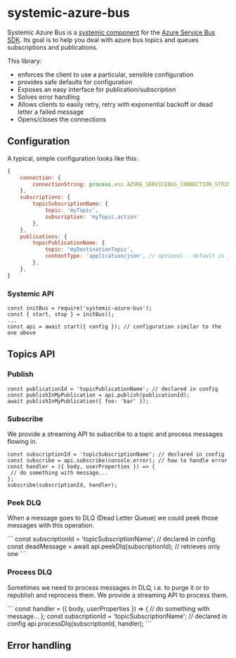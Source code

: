 # systemic-azure-bus

Systemic Azure Bus is a [systemic component](https://github.com/guidesmiths/systemic) for the [Azure Service Bus SDK](https://github.com/Azure/azure-sdk-for-js). Its goal is to help you deal with azure bus topics and queues subscriptions and publications.

This library:

* enforces the client to use a particular, sensible configuration
* provides safe defaults for configuration
* Exposes an easy interface for publication/subscription
* Solves error handling
* Allows clients to easily retry, retry with exponential backoff or dead letter a failed message
* Opens/closes the connections

## Configuration

A typical, simple configuration looks like this:

``` js
{
	connection: {
		connectionString: process.env.AZURE_SERVICEBUS_CONNECTION_STRING,
	},
	subscriptions: {
		topicSubscriptionName: {
			topic: 'myTopic',
			subscription: 'myTopic.action'
		},
	},
	publications: {
		topicPublicationName: {
			topic: 'myDestinationTopic',
			contentType: 'application/json', // optional - default is json
		},
	},
}
```

### Systemic API

```
const initBus = require('systemic-azure-bus');
const { start, stop } = initBus();
...
const api = await start({ config }); // configuration similar to the one above
```

## Topics API

### Publish
```
const publicationId = 'topicPublicationName'; // declared in config
const publishInMyPublication = api.publish(publicationId);
await publishInMyPublication({ foo: 'bar' });
```

### Subscribe
We provide a streaming API to subscribe to a topic and process messages flowing in.
```
const subscriptionId = 'topicSubscriptionName'; // declared in config
const subscribe = api.subscribe(console.error); // how to handle error
const handler = ({ body, userProperties }) => {
 // do something with message...
};
subscribe(subscriptionId, handler);
```

### Peek DLQ
When a message goes to DLQ (Dead Letter Queue) we could peek those messages with this operation.

´´´
const subscriptionId = 'topicSubscriptionName'; // declared in config
const deadMessage = await api.peekDlq(subscriptionId); // retrieves only one
´´´

### Process DLQ
Sometimes we need to process messages in DLQ, i.e. to purge it or to republish and reprocess them. We provide a streaming API to process them.

´´´
const handler = ({ body, userProperties }) => {
 // do something with message...
};
const subscriptionId = 'topicSubscriptionName'; // declared in config
api.processDlq(subscriptionId, handler);
´´´

## Error handling

